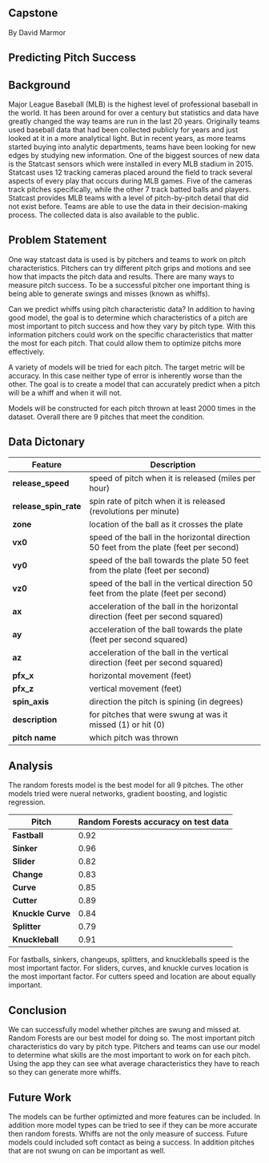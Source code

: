 ## Capstone 

By David Marmor 

## Predicting Pitch Success 

## Background 

Major League Baseball (MLB) is the highest level of professional baseball in the world. It has been around for over a century but statistics and data have greatly changed the way teams are run in the last 20 years. Originally teams used baseball data that had been collected publicly for years and just looked at it in a more analytical light. But in recent years, as more teams started buying into analytic departments, teams have been looking for new edges by studying new information. One of the biggest sources of new data is the Statcast sensors which were installed in every MLB stadium in 2015. Statcast uses 12 tracking cameras placed around the field to track several aspects of every play that occurs during MLB games. Five of the cameras track pitches specifically, while the other 7 track batted balls and players. Statcast provides MLB teams with a level of pitch-by-pitch detail that did not exist before. Teams are able to use the data in their decision-making process. The collected data is also available to the public. 

## Problem Statement 

One way statcast data is used is by pitchers and teams to work on pitch characteristics. Pitchers can try different pitch grips and motions and see how that impacts the pitch data and results. There are many ways to measure pitch success. To be a successful pitcher one important thing is being able to generate swings and misses (known as whiffs). 

Can we predict whiffs using pitch characteristic data? In addition to having good model, the goal is to determine which characteristics of a pitch are most important to pitch success and how they vary by pitch type. With this information pitchers could work on the specific characteristics that matter the most for each pitch. That could allow them to optimize pitchs more effectively. 

A variety of models will be tried for each pitch. The target metric will be accuracy. In this case neither type of error is inherently worse than the other. The goal is to create a model that can accurately predict when a pitch will be a whiff and when it will not. 

Models will be constructed for each pitch thrown at least 2000 times in the dataset. Overall there are 9 pitches that meet the condition. 

## Data Dictonary 

|Feature|Description|
|---|---|
|**release_speed**|speed of pitch when it is released (miles per hour)| 
|**release_spin_rate**|spin rate of pitch when it is released (revolutions per minute)|
|**zone**|location of the ball as it crosses the plate|
|**vx0**|speed of the ball in the horizontal direction 50 feet from the plate (feet per second)|
|**vy0**|speed of the ball towards the plate 50 feet from the plate (feet per second)| 
|**vz0**|speed of the ball in the vertical direction 50 feet from the plate (feet per second)|
|**ax**|acceleration of the ball in the horizontal direction (feet per second squared)| 
|**ay**|acceleration of the ball towards the plate (feet per second squared)|
|**az**|acceleration of the ball in the vertical direction (feet per second squared)| 
|**pfx_x**|horizontal movement (feet)|
|**pfx_z**|vertical movement (feet)| 
|**spin_axis**|direction the pitch is spining (in degrees)|
|**description**|for pitches that were swung at was it missed (1) or hit (0)| 
|**pitch name**|which pitch was thrown| 

## Analysis 

The random forests model is the best model for all 9 pitches. The other models tried were nueral networks, gradient boosting, and logistic regression. 

|Pitch|Random Forests accuracy on test data|
|---|---|
|**Fastball**|0.92| 
|**Sinker**|0.96|
|**Slider**|0.82|
|**Change**|0.83|
|**Curve**|0.85| 
|**Cutter**|0.89|
|**Knuckle Curve**|0.84| 
|**Splitter**|0.79|
|**Knuckleball**|0.91| 

For fastballs, sinkers, changeups, splitters, and knuckleballs speed is the most important factor. For sliders, curves, and knuckle curves location is the most important factor. For cutters speed and location are about equally important.

## Conclusion 

We can successfully model whether pitches are swung and missed at. Random Forests are our best model for doing so. The most important pitch characteristics do vary by pitch type. Pitchers and teams can use our model to determine what skills are the most important to work on for each pitch. Using the app they can see what average characteristics they have to reach so they can generate more whiffs. 

## Future Work

The models can be further optimizted and more features can be included. In addition more model types can be tried to see if they can be more accurate then random forests. Whiffs are not the only measure of success. Future models could included soft contact as being a success. In addition pitches that are not swung on can be important as well. 